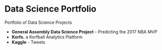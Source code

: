 # Data Science Portfolio
Portfolio of Data Science Projects

- **General Assembly Data Science Project** - Predicting the 2017 NBA MVP
- **Korfs.** a Korfball Analytics Platform
- **Kaggle** - Tweets
